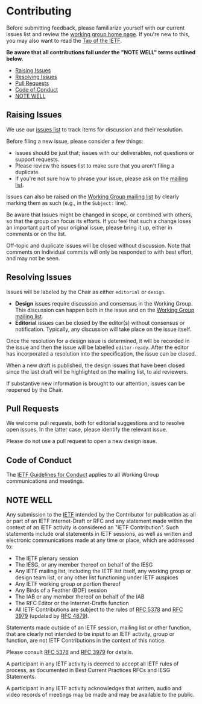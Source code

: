 # Contributing

Before submitting feedback, please familiarize yourself with our current issues
list and review the [working group home page](https://httpwg.github.io/). If
you're new to this, you may also want to read the [Tao of the
IETF](http://www.ietf.org/tao.html).

**Be aware that all contributions fall under the "NOTE WELL" terms outlined below.**


<!-- START doctoc generated TOC please keep comment here to allow auto update -->
<!-- DON'T EDIT THIS SECTION, INSTEAD RE-RUN doctoc TO UPDATE -->

- [Raising Issues](#raising-issues)
- [Resolving Issues](#resolving-issues)
- [Pull Requests](#pull-requests)
- [Code of Conduct](#code-of-conduct)
- [NOTE WELL](#note-well)

<!-- END doctoc generated TOC please keep comment here to allow auto update -->


## Raising Issues

We use our [issues list](https://github.com/httpwg/http-extensions/issues) to 
track items for discussion and their resolution.

Before filing a new issue, please consider a few things:

* Issues should be just that; issues with our deliverables, not questions or
  support requests.
* Please review the issues list to make sure that you aren't filing a
  duplicate.
* If you're not sure how to phrase your issue, please ask on the [mailing list]((http://lists.w3.org/Archives/Public/ietf-http-wg/)).

Issues can also be raised on the [Working Group mailing
list](http://lists.w3.org/Archives/Public/ietf-http-wg/) by clearly marking them as such (e.g., 
in the `Subject:` line). 

Be aware that issues might be changed in scope, or combined with others, so that the group
can focus its efforts. If you feel that such a change loses an important part of your original
issue, please bring it up, either in comments or on the list.

Off-topic and duplicate issues will be closed without discussion. Note that comments on individual
commits will only be responded to with best effort, and may not be seen.


## Resolving Issues

Issues will be labeled by the Chair as either `editorial` or `design`.

* **Design** issues require discussion and consensus in the Working Group. This discussion can happen both in the issue and on the [Working Group mailing list]((http://lists.w3.org/Archives/Public/ietf-http-wg/)). 
* **Editorial** issues can be closed by the editor(s) without consensus or notification. Typically, any discussion will take place on the issue itself.

Once the resolution for a design issue is determined, it will be recorded in the
issue and then the issue will be labelled `editor-ready`. After the editor has
incorporated a resolution into the specification, the issue can be closed.

When a new draft is published, the design issues that have been closed since
the last draft will be highlighted on the mailing list, to aid reviewers.

If substantive new information is brought to our attention, issues can be
reopened by the Chair.


## Pull Requests

We welcome pull requests, both for editorial suggestions and to resolve open
issues. In the latter case, please identify the relevant issue.

Please do not use a pull request to open a new design issue.


## Code of Conduct

The [IETF Guidelines for Conduct](http://tools.ietf.org/html/rfc7154) applies 
to all Working Group communications and meetings.


## NOTE WELL

Any submission to the [IETF](http://www.ietf.org/) intended by the Contributor
for publication as all or part of an IETF Internet-Draft or RFC and any
statement made within the context of an IETF activity is considered an "IETF
Contribution". Such statements include oral statements in IETF sessions, as
well as written and electronic communications made at any time or place, which
are addressed to:

 * The IETF plenary session
 * The IESG, or any member thereof on behalf of the IESG
 * Any IETF mailing list, including the IETF list itself, any working group 
   or design team list, or any other list functioning under IETF auspices
 * Any IETF working group or portion thereof
 * Any Birds of a Feather (BOF) session
 * The IAB or any member thereof on behalf of the IAB
 * The RFC Editor or the Internet-Drafts function
 * All IETF Contributions are subject to the rules of 
   [RFC 5378](http://tools.ietf.org/html/rfc5378) and 
   [RFC 3979](http://tools.ietf.org/html/rfc3979) 
   (updated by [RFC 4879](http://tools.ietf.org/html/rfc4879)).

Statements made outside of an IETF session, mailing list or other function,
that are clearly not intended to be input to an IETF activity, group or
function, are not IETF Contributions in the context of this notice.

Please consult [RFC 5378](http://tools.ietf.org/html/rfc5378) and [RFC 
3979](http://tools.ietf.org/html/rfc3979) for details.

A participant in any IETF activity is deemed to accept all IETF rules of
process, as documented in Best Current Practices RFCs and IESG Statements.

A participant in any IETF activity acknowledges that written, audio and video
records of meetings may be made and may be available to the public.
